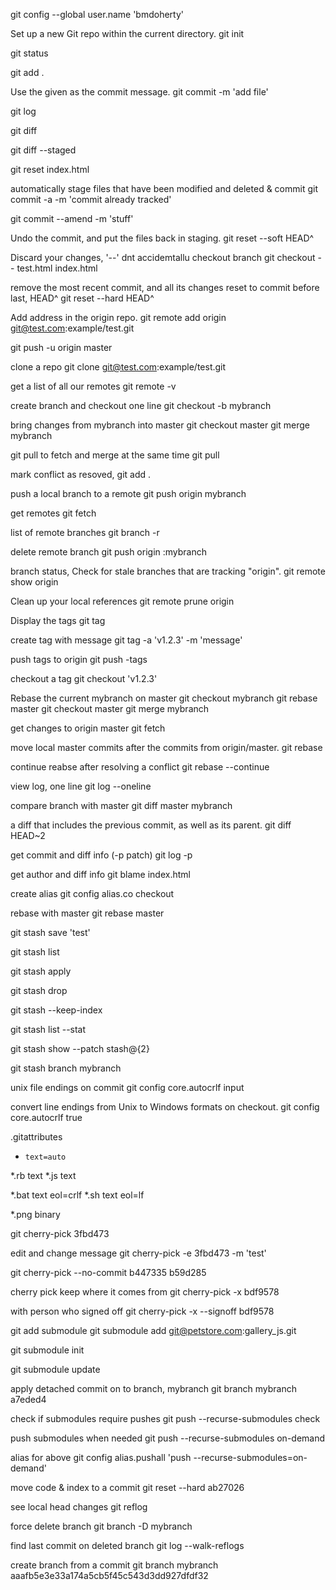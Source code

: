 git config --global user.name 'bmdoherty'

Set up a new Git repo within the current directory.
git init

git status

git add .

Use the given <msg> as the commit message. 
git commit -m 'add file'

git log

git diff

git diff --staged

git reset index.html

automatically stage files that have been modified and deleted & commit
git commit -a -m 'commit already tracked'

git commit --amend -m 'stuff'

Undo the commit, and put the files back in staging.
git reset --soft HEAD^

Discard your changes, '--' dnt accidemtallu checkout branch 
git checkout -- test.html index.html

remove the most recent commit, and all its changes reset to commit before last, HEAD^
git reset --hard HEAD^

Add address in the origin repo.
git remote add origin git@test.com:example/test.git

git push -u origin master

clone a repo
git clone git@test.com:example/test.git

get a list of all our remotes
git remote -v

create branch and checkout one line
git checkout -b mybranch

bring changes from mybranch into master
git checkout master
git merge mybranch

git pull to fetch and merge at the same time
git pull

mark conflict as resoved, 
git add .

push a local branch to a remote
git push origin mybranch

get remotes
git fetch

list of remote branches
git branch -r

delete remote branch
git push origin :mybranch

branch status, Check for stale branches that are tracking "origin".
git remote show origin

Clean up your local references
git remote prune origin

Display the tags
git tag

create tag with message
git tag -a 'v1.2.3' -m 'message'

push tags to origin
git push -tags

checkout a tag
git checkout 'v1.2.3'

Rebase the current mybranch on master
git checkout mybranch
git rebase master
git checkout master
git merge mybranch

get changes to origin master
git fetch

move local master commits after the commits from origin/master.
git rebase

continue reabse after resolving a conflict
git rebase --continue

view log, one line
git log --oneline

compare branch with master
git diff master mybranch

 a diff that includes the previous commit, as well as its parent.
 git diff HEAD~2

 get commit and diff info (-p patch)
 git log -p

 get author and diff info
 git blame index.html

 create alias
 git config alias.co checkout

rebase with master
git rebase master

git stash save 'test'

git stash list

git stash apply

git stash drop

git stash --keep-index

git stash list --stat

git stash show --patch stash@{2}

git stash branch mybranch

unix file endings on commit
git config core.autocrlf input

convert line endings from Unix to Windows formats on checkout.
git config core.autocrlf true

.gitattributes
*     text=auto
*.rb text
*.js text

*.bat text eol=crlf
*.sh text eol=lf

*.png binary

git cherry-pick 3fbd473

edit and change message
git cherry-pick -e 3fbd473 -m 'test'

git cherry-pick --no-commit b447335 b59d285

cherry pick keep where it comes from
git cherry-pick -x bdf9578

with person who signed off
git cherry-pick -x --signoff bdf9578

git add submodule
git submodule add git@petstore.com:gallery_js.git

git submodule init

git submodule update

apply detached commit on to branch, mybranch
git branch mybranch a7eded4

check if submodules require pushes
git push --recurse-submodules check

push submodules when needed
git push --recurse-submodules on-demand

alias for above
git config alias.pushall 'push --recurse-submodules=on-demand'

move code & index to a commit
git reset --hard ab27026

see local head changes
git reflog

force delete branch
git branch -D mybranch

find last commit on deleted branch
git log --walk-reflogs

create branch from a commit
git branch mybranch aaafb5e3e33a174a5cb5f45c543d3dd927dfdf32
